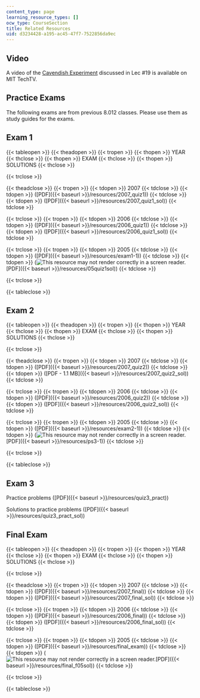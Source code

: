 ```yaml
---
content_type: page
learning_resource_types: []
ocw_type: CourseSection
title: Related Resources
uid: d3234428-a195-ac45-47f7-7522856da9ec
---
```


Video
-----

A video of the [Cavendish Experiment](http://techtv.mit.edu/videos/1050-cavendish-experiment) discussed in Lec #19 is available on MIT TechTV.

Practice Exams
--------------

The following exams are from previous 8.012 classes. Please use them as study guides for the exams.

Exam 1
------

{{< tableopen >}}
{{< theadopen >}}
{{< tropen >}}
{{< thopen >}}
YEAR
{{< thclose >}}
{{< thopen >}}
EXAM
{{< thclose >}}
{{< thopen >}}
SOLUTIONS
{{< thclose >}}

{{< trclose >}}

{{< theadclose >}}
{{< tropen >}}
{{< tdopen >}}
2007
{{< tdclose >}}
{{< tdopen >}}
([PDF]({{< baseurl >}}/resources/2007_quiz1))
{{< tdclose >}}
{{< tdopen >}}
([PDF]({{< baseurl >}}/resources/2007_quiz1_sol))
{{< tdclose >}}

{{< trclose >}}
{{< tropen >}}
{{< tdopen >}}
2006
{{< tdclose >}}
{{< tdopen >}}
([PDF]({{< baseurl >}}/resources/2006_quiz1))
{{< tdclose >}}
{{< tdopen >}}
([PDF]({{< baseurl >}}/resources/2006_quiz1_sol))
{{< tdclose >}}

{{< trclose >}}
{{< tropen >}}
{{< tdopen >}}
2005
{{< tdclose >}}
{{< tdopen >}}
([PDF]({{< baseurl >}}/resources/exam1-1))
{{< tdclose >}}
{{< tdopen >}}
(![This resource may not render correctly in a screen reader.](/images/inacessible.gif)[PDF]({{< baseurl >}}/resources/05quiz1sol))
{{< tdclose >}}

{{< trclose >}}

{{< tableclose >}}

Exam 2
------

{{< tableopen >}}
{{< theadopen >}}
{{< tropen >}}
{{< thopen >}}
YEAR
{{< thclose >}}
{{< thopen >}}
EXAM
{{< thclose >}}
{{< thopen >}}
SOLUTIONS
{{< thclose >}}

{{< trclose >}}

{{< theadclose >}}
{{< tropen >}}
{{< tdopen >}}
2007
{{< tdclose >}}
{{< tdopen >}}
([PDF]({{< baseurl >}}/resources/2007_quiz2))
{{< tdclose >}}
{{< tdopen >}}
([PDF - 1.1 MB]({{< baseurl >}}/resources/2007_quiz2_sol))
{{< tdclose >}}

{{< trclose >}}
{{< tropen >}}
{{< tdopen >}}
2006
{{< tdclose >}}
{{< tdopen >}}
([PDF]({{< baseurl >}}/resources/2006_quiz2))
{{< tdclose >}}
{{< tdopen >}}
([PDF]({{< baseurl >}}/resources/2006_quiz2_sol))
{{< tdclose >}}

{{< trclose >}}
{{< tropen >}}
{{< tdopen >}}
2005
{{< tdclose >}}
{{< tdopen >}}
([PDF]({{< baseurl >}}/resources/exam2-1))
{{< tdclose >}}
{{< tdopen >}}
(![This resource may not render correctly in a screen reader.](/images/inacessible.gif)[PDF]({{< baseurl >}}/resources/ps3-1))
{{< tdclose >}}

{{< trclose >}}

{{< tableclose >}}

Exam 3
------

Practice problems ([PDF]({{< baseurl >}}/resources/quiz3_pract))

Solutions to practice problems ([PDF]({{< baseurl >}}/resources/quiz3_pract_sol))

Final Exam
----------

{{< tableopen >}}
{{< theadopen >}}
{{< tropen >}}
{{< thopen >}}
YEAR
{{< thclose >}}
{{< thopen >}}
EXAM
{{< thclose >}}
{{< thopen >}}
SOLUTIONS
{{< thclose >}}

{{< trclose >}}

{{< theadclose >}}
{{< tropen >}}
{{< tdopen >}}
2007
{{< tdclose >}}
{{< tdopen >}}
([PDF]({{< baseurl >}}/resources/2007_final))
{{< tdclose >}}
{{< tdopen >}}
([PDF]({{< baseurl >}}/resources/2007_final_sol))
{{< tdclose >}}

{{< trclose >}}
{{< tropen >}}
{{< tdopen >}}
2006
{{< tdclose >}}
{{< tdopen >}}
([PDF]({{< baseurl >}}/resources/2006_final))
{{< tdclose >}}
{{< tdopen >}}
([PDF]({{< baseurl >}}/resources/2006_final_sol))
{{< tdclose >}}

{{< trclose >}}
{{< tropen >}}
{{< tdopen >}}
2005
{{< tdclose >}}
{{< tdopen >}}
([PDF]({{< baseurl >}}/resources/final_exam))
{{< tdclose >}}
{{< tdopen >}}
(![This resource may not render correctly in a screen reader.](/images/inacessible.gif)[PDF]({{< baseurl >}}/resources/final_f05sol))
{{< tdclose >}}

{{< trclose >}}

{{< tableclose >}}